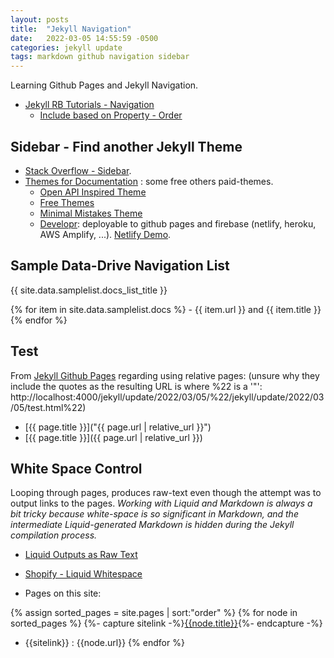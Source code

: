 ```yaml
---
layout: posts
title:  "Jekyll Navigation"
date:   2022-03-05 14:55:59 -0500
categories: jekyll update
tags: markdown github navigation sidebar
---
```

Learning Github Pages and Jekyll Navigation.
- [Jekyll RB Tutorials - Navigation](https://jekyllrb.com/tutorials/navigation/)
  - [Include based on Property - Order](https://jekyllrb.com/tutorials/navigation/)

## Sidebar - Find another Jekyll Theme
- [Stack Overflow - Sidebar](https://stackoverflow.com/questions/63410862/sidebar-on-github-pages).
- [Themes for Documentation](https://jekyllthemes.io/jekyll-documentation-themes) : some free others paid-themes.
  - [Open API Inspired Theme](https://jekyllthemes.io/theme/carte)
  - [Free Themes](https://cloudcannon.com/blog/free-jekyll-themes-for-2022/)
  - [Minimal Mistakes Theme](https://github.com/mmistakes/minimal-mistakes)
  - [Developr](https://github.com/sujaykundu777/devlopr-jekyll): deployable to github pages and firebase (netlify, heroku, AWS Amplify, ...). [Netlify Demo](https://devlopr.netlify.app/).

## Sample Data-Drive Navigation List
{{ site.data.samplelist.docs_list_title }}

   {% for item in site.data.samplelist.docs %}
      - {{ item.url }} and {{ item.title }}
   {% endfor %}

## Test
From [Jekyll Github Pages](http://jekyllrb.com/docs/github-pages/) regarding using relative pages: (unsure why they include the quotes as the resulting URL is where %22 is a '"': http://localhost:4000/jekyll/update/2022/03/05/%22/jekyll/update/2022/03/05/test.html%22)
- [{{ page.title }}]("{{ page.url | relative_url }}")
- [{{ page.title }}]({{ page.url | relative_url }})


## White Space Control
Looping through pages, produces raw-text even though the attempt was to output links to the pages.  *Working with Liquid and Markdown is always a bit tricky because white-space is so significant in Markdown, and the intermediate Liquid-generated Markdown is hidden during the Jekyll compilation process.*
- [Liquid Outputs as Raw Text](https://talk.jekyllrb.com/t/liquid-outputs-raw-text-and-not-markdown/3834/5)
- [Shopify - Liquid Whitespace](https://shopify.github.io/liquid/basics/whitespace/)

- Pages on this site:

{% assign sorted_pages = site.pages | sort:"order" %}
{% for node in sorted_pages %}
   {%- capture sitelink -%}[{{node.title}}]({{node.url}}){%- endcapture -%}
   - {{sitelink}} : {{node.url}}
{% endfor %}
